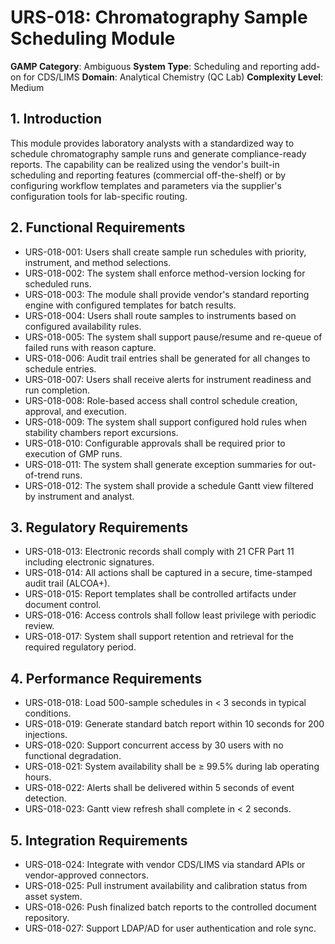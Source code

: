 # URS-018: Chromatography Sample Scheduling Module
**GAMP Category**: Ambiguous
**System Type**: Scheduling and reporting add-on for CDS/LIMS
**Domain**: Analytical Chemistry (QC Lab)
**Complexity Level**: Medium

## 1. Introduction
This module provides laboratory analysts with a standardized way to schedule chromatography sample runs and generate compliance-ready reports. The capability can be realized using the vendor's built-in scheduling and reporting features (commercial off-the-shelf) or by configuring workflow templates and parameters via the supplier's configuration tools for lab-specific routing.

## 2. Functional Requirements
- URS-018-001: Users shall create sample run schedules with priority, instrument, and method selections.
- URS-018-002: The system shall enforce method-version locking for scheduled runs.
- URS-018-003: The module shall provide vendor's standard reporting engine with configured templates for batch results.
- URS-018-004: Users shall route samples to instruments based on configured availability rules.
- URS-018-005: The system shall support pause/resume and re-queue of failed runs with reason capture.
- URS-018-006: Audit trail entries shall be generated for all changes to schedule entries.
- URS-018-007: Users shall receive alerts for instrument readiness and run completion.
- URS-018-008: Role-based access shall control schedule creation, approval, and execution.
- URS-018-009: The system shall support configured hold rules when stability chambers report excursions.
- URS-018-010: Configurable approvals shall be required prior to execution of GMP runs.
- URS-018-011: The system shall generate exception summaries for out-of-trend runs.
- URS-018-012: The system shall provide a schedule Gantt view filtered by instrument and analyst.

## 3. Regulatory Requirements
- URS-018-013: Electronic records shall comply with 21 CFR Part 11 including electronic signatures.
- URS-018-014: All actions shall be captured in a secure, time-stamped audit trail (ALCOA+).
- URS-018-015: Report templates shall be controlled artifacts under document control.
- URS-018-016: Access controls shall follow least privilege with periodic review.
- URS-018-017: System shall support retention and retrieval for the required regulatory period.

## 4. Performance Requirements
- URS-018-018: Load 500-sample schedules in < 3 seconds in typical conditions.
- URS-018-019: Generate standard batch report within 10 seconds for 200 injections.
- URS-018-020: Support concurrent access by 30 users with no functional degradation.
- URS-018-021: System availability shall be ≥ 99.5% during lab operating hours.
- URS-018-022: Alerts shall be delivered within 5 seconds of event detection.
- URS-018-023: Gantt view refresh shall complete in < 2 seconds.

## 5. Integration Requirements
- URS-018-024: Integrate with vendor CDS/LIMS via standard APIs or vendor-approved connectors.
- URS-018-025: Pull instrument availability and calibration status from asset system.
- URS-018-026: Push finalized batch reports to the controlled document repository.
- URS-018-027: Support LDAP/AD for user authentication and role sync.
